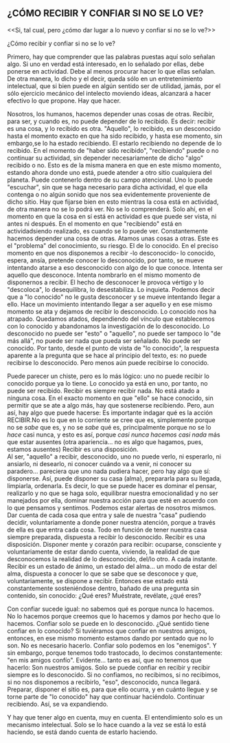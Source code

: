## ¿CÓMO RECIBIR Y CONFIAR SI NO SE LO VE?

&lt;&lt;Si, tal cual, pero ¿cómo dar lugar a lo nuevo y confiar si no se lo ve?&gt;&gt;

¿Cómo recibir y confiar si no se lo ve?

Primero, hay que comprender que las palabras puestas aquí solo señalan algo. Si uno en verdad está interesado, en lo señalado por ellas, debe ponerse en actividad. Debe al menos procurar hacer lo que ellas señalan. De otra manera, lo dicho y el decir, queda sólo en un entretenimiento intelectual, que si bien puede en algún sentido ser de utilidad, jamás, por el sólo ejercicio mecánico del intelecto moviendo ideas, alcanzará a hacer efectivo lo que propone. Hay que hacer.

Nosotros, los humanos, hacemos depender unas cosas de otras.
Recibir, para ser, y cuando es, no puede depender de lo recibido.
Es decir: recibir es una cosa, y lo recibido es otra. "Aquello", lo recibido, es un desconocido hasta el momento exacto en que ha sido recibido, y hasta ese momento, sin embargo,se lo ha estado recibiendo. El estarlo recibiendo no depende de lo recibido. En el momento de "haber sido recibido", "recibiendo" puede o no continuar su actividad, sin depender necesariamente de dicho "algo" recibido o no. Esto es de la misma manera en que en este mismo momento, estando ahora donde uno está, puede atender a otro sitio cualquiera del planeta. Puede contenerlo dentro de su campo atencional. Uno lo puede "escuchar", sin que se haga necesario para dicha actividad, el que ella contenga o no algún sonido que nos sea evidentemente proveniente de dicho sitio.
Hay que fijarse bien en esto mientras la cosa está en actividad, de otra manera no se lo podrá ver. No se lo comprenderá. Solo ahí, en el momento en que la cosa en sí está en actividad es que puede ser vista, ni antes ni después. En el momento en que "recibiendo" está en actividadsiendo realizado, es cuando se lo puede ver.
Constantemente hacemos depender una cosa de otras. Atamos unas cosas a otras. Este es el "problema" del conocimiento, su riesgo. El de lo conocido. En el preciso momento en que nos disponemos a recibir -lo desconocido- lo conocido, espera, ansía, pretende conocer lo desconocido, por tanto, se mueve intentando atarse a eso desconocido con algo de lo que conoce. Intenta ser aquello que desconoce. Intenta nombrarlo en el mismo momento de disponernos a recibir. El hecho de desconocer le provoca vértigo y lo "descoloca", lo desequilibra, lo desestabiliza. Lo inquieta. Podemos decir que a "lo conocido" no le gusta desconocer y se mueve intentando llegar a ello. Hace un movimiento intentando llegar a ser aquello y en ese mismo momento se ata y dejamos de recibir lo desconocido.
Lo conocido nos ha atrapado. Quedamos atados, dependiendo del vínculo que establecemos con lo conocido y abandonamos la investigación de lo desconocido.
Lo desconocido no puede ser "esto" o "aquello", no puede ser tampoco lo "de más allá", no puede ser nada que pueda ser señalado. No puede ser conocido. Por tanto, desde el punto de vista de "lo conocido", la respuesta aparente a la pregunta que se hace al principio del texto, es: no puede recibirse lo desconocido. Pero menos aún puede recibirse lo conocido.

Puede parecer un chiste, pero es lo más lógico: uno no puede recibir lo conocido porque ya lo tiene. Lo conocido ya está en uno, por tanto, no puede ser recibido.
Recibir es siempre recibir nada. No está atado a ninguna cosa. En el exacto momento en que "ello" se hace conocido, sin permitir que se ate a algo más, hay que sostenerse recibiendo.
Pero, aun así, hay algo que puede hacerse:
Es importante indagar qué es la acción RECIBIR.No es lo que en lo corriente se cree que es, simplemente porque no se _sabe_ que es, y no se _sabe_ qué es, principalmente porque no se lo _hace_ casi nunca, y esto es así, porque _casi nunca hacemos casi nada_ más que estar ausentes (otra apariencia… no es algo que hagamos, pues, estamos ausentes)
Recibir es una disposición.</br>
Al ser, "aquello" a recibir, desconocido, uno no puede verlo, ni esperarlo, ni ansiarlo, ni desearlo, ni conocer cuándo va a venir, ni conocer su paradero… pareciera que uno nada pudiera hacer, pero hay algo que sí: disponerse. Así, puede disponer su casa (alma), prepararla para su llegada, limpiarla, ordenarla. Es decir, lo que se puede hacer es dominar el pensar, realizarlo y no que se haga solo, equilibrar nuestra emocionalidad y no ser manejados por ella, dominar nuestra acción para que esté en acuerdo con lo que pensamos y sentimos. Podemos estar alertas de nosotros mismos. Dar cuenta de cada cosa que entra y sale de nuestra "casa" pudiendo decidir, voluntariamente a donde poner nuestra atención, porque a través de ella es que entra cada cosa. Todo en función de tener nuestra casa siempre preparada, dispuesta a recibir lo desconocido.
Recibir es una disposición. Disponer mente y corazón para recibir: ocuparse, consciente y voluntariamente de estar dando cuenta, viviendo, la realidad de que desconocemos la realidad de lo desconocido, del/lo otro. A cada instante. Recibir es un estado de ánimo, un estado del alma… un modo de estar del alma, dispuesta a conocer lo que se sabe que se desconoce y que, voluntariamente, se dispone a recibir. Entonces ese estado está constantemente sosteniéndose dentro, bañado de una pregunta sin contenido, sin conocido: ¿Qué eres? Muéstrate, revélate, ¿qué eres?

Con confiar sucede igual: no sabemos qué es porque nunca lo hacemos. No lo hacemos porque creemos que lo hacemos y damos por hecho que lo hacemos. Confiar solo se puede en lo desconocido. ¿Qué sentido tiene confiar en lo conocido? Si tuviéramos que confiar en nuestros amigos, entonces, en ese mismo momento estamos dando por sentado que no lo son. No es necesario hacerlo. Confiar solo podemos en los "enemigos". Y sin embargo, porque tenemos todo trastocado, lo decimos constantemente: "en mis amigos confío". Evidente… tanto es así, que no tenemos que hacerlo: Son nuestros amigos. Solo se puede confiar en recibir y recibir siempre es lo desconocido. Si no confiamos, no recibimos, si no recibimos, si no nos disponemos a recibirlo, "eso", desconocido, nunca llegará. Preparar, disponer el sitio es, para que ello ocurra, y en cuánto llegue y se torne parte de "lo conocido" hay que continuar haciéndolo. Continuar recibiendo. Así, se va expandiendo.

Y hay que tener algo en cuenta, muy en cuenta. El entendimiento solo es un mecanismo intelectual. Solo se lo hace cuando a la vez se está lo está haciendo, se está dando cuenta de estarlo haciendo.